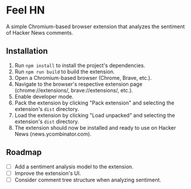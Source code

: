 # Feel HN
A simple Chromium-based browser extension that analyzes the sentiment of Hacker News comments.

## Installation
1. Run `npm install` to install the project's dependencies.
2. Run `npm run build` to build the extension.
3. Open a Chromium-based browser (Chrome, Brave, etc.).
4. Navigate to the browser's respective extension page (chrome://extensions/, brave://extensions/, etc.).
5. Enable developer mode.
6. Pack the extension by clicking "Pack extension" and selecting the extension's `dist` directory.
7. Load the extension by clicking "Load unpacked" and selecting the extension's `dist` directory.
8. The extension should now be installed and ready to use on Hacker News (news.ycombinator.com).

## Roadmap
- [ ] Add a sentiment analysis model to the extension.
- [ ] Improve the extension's UI.
- [ ] Consider comment tree structure when analyzing sentiment.
